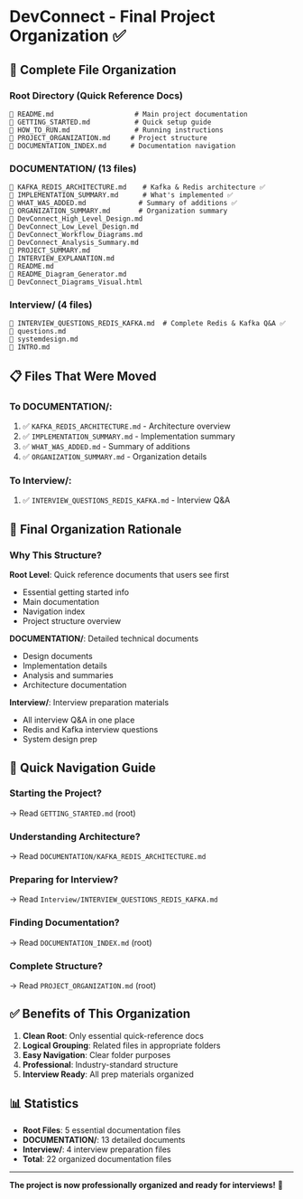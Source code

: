 # DevConnect - Final Project Organization ✅

## 🎯 Complete File Organization

### Root Directory (Quick Reference Docs)
```
📄 README.md                    # Main project documentation
📄 GETTING_STARTED.md           # Quick setup guide
📄 HOW_TO_RUN.md                # Running instructions
📄 PROJECT_ORGANIZATION.md     # Project structure
📄 DOCUMENTATION_INDEX.md      # Documentation navigation
```

### DOCUMENTATION/ (13 files)
```
📄 KAFKA_REDIS_ARCHITECTURE.md    # Kafka & Redis architecture ✅
📄 IMPLEMENTATION_SUMMARY.md      # What's implemented ✅
📄 WHAT_WAS_ADDED.md             # Summary of additions ✅
📄 ORGANIZATION_SUMMARY.md       # Organization summary
📄 DevConnect_High_Level_Design.md
📄 DevConnect_Low_Level_Design.md
📄 DevConnect_Workflow_Diagrams.md
📄 DevConnect_Analysis_Summary.md
📄 PROJECT_SUMMARY.md
📄 INTERVIEW_EXPLANATION.md
📄 README.md
📄 README_Diagram_Generator.md
📄 DevConnect_Diagrams_Visual.html
```

### Interview/ (4 files)
```
📄 INTERVIEW_QUESTIONS_REDIS_KAFKA.md  # Complete Redis & Kafka Q&A ✅
📄 questions.md
📄 systemdesign.md
📄 INTRO.md
```

## 📋 Files That Were Moved

### To DOCUMENTATION/:
1. ✅ `KAFKA_REDIS_ARCHITECTURE.md` - Architecture overview
2. ✅ `IMPLEMENTATION_SUMMARY.md` - Implementation summary
3. ✅ `WHAT_WAS_ADDED.md` - Summary of additions
4. ✅ `ORGANIZATION_SUMMARY.md` - Organization details

### To Interview/:
1. ✅ `INTERVIEW_QUESTIONS_REDIS_KAFKA.md` - Interview Q&A

## 🎯 Final Organization Rationale

### Why This Structure?

**Root Level**: Quick reference documents that users see first
- Essential getting started info
- Main documentation
- Navigation index
- Project structure overview

**DOCUMENTATION/**: Detailed technical documents
- Design documents
- Implementation details
- Analysis and summaries
- Architecture documentation

**Interview/**: Interview preparation materials
- All interview Q&A in one place
- Redis and Kafka interview questions
- System design prep

## 🚀 Quick Navigation Guide

### Starting the Project?
→ Read `GETTING_STARTED.md` (root)

### Understanding Architecture?
→ Read `DOCUMENTATION/KAFKA_REDIS_ARCHITECTURE.md`

### Preparing for Interview?
→ Read `Interview/INTERVIEW_QUESTIONS_REDIS_KAFKA.md`

### Finding Documentation?
→ Read `DOCUMENTATION_INDEX.md` (root)

### Complete Structure?
→ Read `PROJECT_ORGANIZATION.md` (root)

## ✅ Benefits of This Organization

1. **Clean Root**: Only essential quick-reference docs
2. **Logical Grouping**: Related files in appropriate folders
3. **Easy Navigation**: Clear folder purposes
4. **Professional**: Industry-standard structure
5. **Interview Ready**: All prep materials organized

## 📊 Statistics

- **Root Files**: 5 essential documentation files
- **DOCUMENTATION/**: 13 detailed documents
- **Interview/**: 4 interview preparation files
- **Total**: 22 organized documentation files

---

**The project is now professionally organized and ready for interviews!** 🎉


